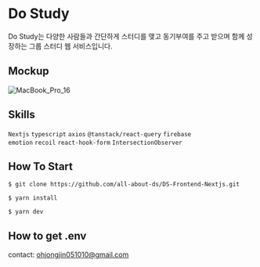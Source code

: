 # Do Study

Do Study는 다양한 사람들과 간단하게 스터디를 맺고 동기부여를 주고 받으며 함께 성장하는 그룹 스터디 웹 서비스입니다.

## Mockup

![MacBook_Pro_16](https://user-images.githubusercontent.com/81551906/231063003-15f0c415-882b-438f-a91e-e5b46f106e68.png)


## Skills

`Nextjs` `typescript` `axios` `@tanstack/react-query` `firebase` `emotion` `recoil` `react-hook-form` `IntersectionObserver` 

## How To Start

```
$ git clone https://github.com/all-about-ds/DS-Frontend-Nextjs.git

$ yarn install 

$ yarn dev
```

## How to get .env

contact: ohjongjin051010@gmail.com
